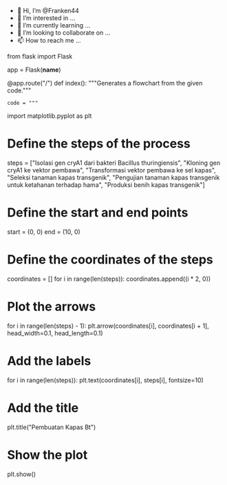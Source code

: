 - 👋 Hi, I’m @Franken44
- 👀 I’m interested in ...
- 🌱 I’m currently learning ...
- 💞️ I’m looking to collaborate on ...
- 📫 How to reach me ...

<!---
Franken44/Franken44 is a ✨ special ✨ repository because its `README.md` (this file) appears on your GitHub profile.
You can click the Preview link to take a look at your changes.
--->
from flask import Flask

app = Flask(__name__)

@app.route("/")
def index():
    """Generates a flowchart from the given code."""

    code = """
import matplotlib.pyplot as plt

# Define the steps of the process
steps = ["Isolasi gen cryA1 dari bakteri Bacillus thuringiensis",
         "Kloning gen cryA1 ke vektor pembawa",
         "Transformasi vektor pembawa ke sel kapas",
         "Seleksi tanaman kapas transgenik",
         "Pengujian tanaman kapas transgenik untuk ketahanan terhadap hama",
         "Produksi benih kapas transgenik"]

# Define the start and end points
start = (0, 0)
end = (10, 0)

# Define the coordinates of the steps
coordinates = []
for i in range(len(steps)):
    coordinates.append((i * 2, 0))

# Plot the arrows
for i in range(len(steps) - 1):
    plt.arrow(coordinates[i], coordinates[i + 1], head_width=0.1, head_length=0.1)

# Add the labels
for i in range(len(steps)):
    plt.text(coordinates[i], steps[i], fontsize=10)

# Add the title
plt.title("Pembuatan Kapas Bt")

# Show the plot
plt.show()
